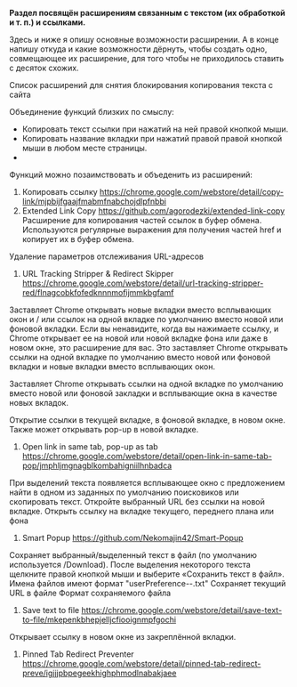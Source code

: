 **Раздел посвящён расширениям связанным с текстом (их обработкой и т. п.) и ссылками.**

Здесь и ниже я опишу основные возможности расширении. А в конце напишу откуда и какие возможности дёрнуть, чтобы создать одно, совмещающее их расширение, для того чтобы не приходилось ставить с десяток схожих.

Список расширений для снятия блокирования копирования текста с сайта


Объединение функций близких по смыслу:
* Копировать текст ссылки при нажатий на ней правой кнопкой мыши.
* Копировать название вкладки при нажатий правой правой кнопкой мыши в любом месте страницы.
*

Функций можно позаимствовать и объеденить из расширений:
1. Копировать ссылку https://chrome.google.com/webstore/detail/copy-link/mjpbijfgaajfmabmfnabchojdlpfnbbi
2. Extended Link Copy https://github.com/agorodezki/extended-link-copy
Расширение для копирования частей ссылок в буфер обмена.
Используются регулярные выражения для получения частей href и копирует их в буфер обмена.


Удаление параметров отслеживания URL-адресов

1. URL Tracking Stripper & Redirect Skipper https://chrome.google.com/webstore/detail/url-tracking-stripper-red/flnagcobkfofedknnnmofijmmkbgfamf

Заставляет Chrome открывать новые вкладки вместо всплывающих окон и / или ссылок на одной вкладке по умолчанию вместо новой или фоновой вкладки.
Если вы ненавидите, когда вы нажимаете ссылку, и Chrome открывает ее на новой или новой вкладке фона или даже в новом окне, это расширение для вас. Это заставляет Chrome открывать ссылки на одной вкладке по умолчанию вместо новой или фоновой вкладки и новые вкладки вместо всплывающих окон.

Заставляет Chrome открывать ссылки на одной вкладке по умолчанию вместо новой или фоновой закладки и всплывающие окна в качестве новых вкладок.

Открытие ссылки в текущей вкладке, в фоновой вкладке, в новом окне.
Также может открывать pop-up в новой вкладке.

1. Open link in same tab, pop-up as tab https://chrome.google.com/webstore/detail/open-link-in-same-tab-pop/jmphljmgnagblkombahigniilhnbadca

При выделений текста появляется всплывающее окно с предложением найти в одном из заданных по умолчанию поисковиков или скопировать текст.
Откройте выбранный URL без ссылки на новой вкладке.
Открыть ссылку на вкладке текущего, переднего плана или фона

1. Smart Popup https://github.com/Nekomajin42/Smart-Popup

Сохраняет выбранный/выделенный текст в файл (по умолчанию используется /Download).
После выделения некоторого текста щелкните правой кнопкой мыши и выберите «Сохранить текст в файл».
Имена файлов имеют формат "userPreference--<timestamp>.txt"
Сохраняет текущий URL в файле
Формат сохраняемого файла

1. Save text to file https://chrome.google.com/webstore/detail/save-text-to-file/mkepenkbhepjelljcfiooignmpfgochi

Открывает ссылку в новом окне из закреплённой вкладки.

1. Pinned Tab Redirect Preventer https://chrome.google.com/webstore/detail/pinned-tab-redirect-preve/igjjjpbpegeekhighphmodlnabakjaee
